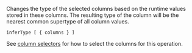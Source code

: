 [//]: # (title: inferType)

<!---IMPORT org.jetbrains.kotlinx.dataframe.samples.api.Modify-->

Changes the type of the selected columns based on the runtime values stored in these columns.
The resulting type of the column will be the nearest common supertype of all column values.

```text
inferType [ { columns } ]
```
See [column selectors](ColumnSelectors.md) for how to select the columns for this operation.

